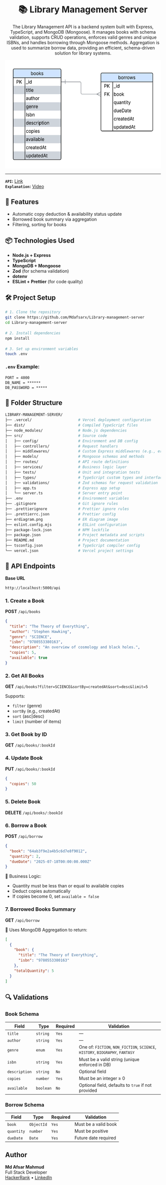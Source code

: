 <h1 align="center">📚 Library Management Server</h1>

<p align="center">The Library Management API is a backend system built with Express, TypeScript, and MongoDB (Mongoose). It manages books with schema validation, supports CRUD operations, enforces valid genres and unique ISBNs, and handles borrowing through Mongoose methods. Aggregation is used to summarize borrow data, providing an efficient, schema-driven solution for library systems.</p>

<img src="./erdiagram.png" alt="Entity-Relationship Diagrams" width="100%" height="350"/>

---

**`API`:** [Link](https://library-management-server-one-eta.vercel.app)  
**`Explanation`:** [Video](https://www.loom.com/share/90b206e371ad4f0599a4b0a3b59ca538?sid=ceef0fad-f71e-4f9b-b5ff-a506bdbbee8c)

## 🚀 Features

- Automatic copy deduction & availability status update
- Borrowed book summary via aggregation
- Filtering, sorting for books

## 📦 Technologies Used

- **Node.js + Express**
- **TypeScript**
- **MongoDB + Mongoose**
- **Zod** (for schema validation)
- **dotenv**
- **ESLint + Prettier** (for code quality)

## 🛠️ Project Setup

```bash
# 1. Clone the repository
git clone https://github.com/Mdafsarx/Library-management-server
cd Library-management-server

# 2. Install dependencies
npm install

# 3. Set up environment variables
touch .env
```

### `.env` Example:
```
PORT = 4000
DB_NAME = ******
DB_PASSWORD = *****
```
## 📂 Folder Structure

```sh
LIBRARY-MANAGEMENT-SERVER/
├── .vercel/                     # Vercel deployment configuration
├── dist/                        # Compiled TypeScript files
├── node_modules/                # Node.js dependencies
├── src/                         # Source code
│   ├── config/                  # Environment and DB config
│   ├── controllers/             # Request handlers
│   ├── middlewares/             # Custom Express middlewares (e.g., error handling)
│   ├── models/                  # Mongoose schemas and methods
│   ├── routes/                  # API route definitions
│   ├── services/                # Business logic layer
│   ├── tests/                   # Unit and integration tests
│   ├── types/                   # TypeScript custom types and interfaces
│   ├── validations/             # Zod schemas for request validation
│   ├── app.ts                   # Express app setup
│   └── server.ts                # Server entry point
├── .env                         # Environment variables
├── .gitignore                   # Git ignore rules
├── .prettierignore              # Prettier ignore rules
├── .prettierrc.json             # Prettier config
├── erdiagram.png                # ER diagram image
├── eslint.config.mjs            # ESLint configuration
├── package-lock.json            # NPM lockfile
├── package.json                 # Project metadata and scripts
├── README.md                    # Project documentation
├── tsconfig.json                # TypeScript compiler config
└── vercel.json                  # Vercel project settings
```

## 📘 API Endpoints

**Base URL**

```bash
http://localhost:5000/api
```

### 1. Create a Book

**POST** `/api/books`

```json
{
  "title": "The Theory of Everything",
  "author": "Stephen Hawking",
  "genre": "SCIENCE",
  "isbn": "9780553380163",
  "description": "An overview of cosmology and black holes.",
  "copies": 5,
  "available": true
}
```

### 2. Get All Books

**GET** `/api/books?filter=SCIENCE&sortBy=createdAt&sort=desc&limit=5`

Supports:
- `filter` (genre)
- `sortBy` (e.g., createdAt)
- `sort` (asc|desc)
- `limit` (number of items)

### 3. Get Book by ID

**GET** `/api/books/:bookId`

### 4. Update Book

**PUT** `/api/books/:bookId`

```json
{
  "copies": 50
}
```

### 5. Delete Book

**DELETE** `/api/books/:bookId`

### 6. Borrow a Book

**POST** `/api/borrow`

```json
{
  "book": "64ab3f9e2a4b5c6d7e8f9012",
  "quantity": 2,
  "dueDate": "2025-07-18T00:00:00.000Z"
}
```

📌 Business Logic:
- Quantity must be less than or equal to available copies
- Deduct copies automatically
- If copies become 0, set `available = false`

### 7. Borrowed Books Summary

**GET** `/api/borrow`

📌 Uses MongoDB Aggregation to return:

```json
[
  {
    "book": {
      "title": "The Theory of Everything",
      "isbn": "9780553380163"
    },
    "totalQuantity": 5
  }
]
```

## 🔍 Validations

### Book Schema

| Field         | Type      | Required | Validation                                                                     |
| ------------- | --------- | -------- | ------------------------------------------------------------------------------ |
| `title`       | `string`  | `Yes`    | —                                                                              |
| `author`      | `string`  | `Yes`    | —                                                                              |
| `genre`       | `enum`    | `Yes`    | One of: `FICTION`, `NON_FICTION`, `SCIENCE`, `HISTORY`, `BIOGRAPHY`, `FANTASY` |
| `isbn`        | `string`  | `Yes`    | Must be a valid string (unique enforced in DB)                                 |
| `description` | `string`  | `No`     | Optional field                                                                 |
| `copies`      | `number`  | `Yes`    | Must be an integer ≥ 0                                                         |
| `available`   | `boolean` | `No`     | Optional field, defaults to `true` if not provided                             |

### Borrow Schema

| Field      | Type       | Required | Validation           |
| ---------- | ---------- | -------- | -------------------- |
| `book`     | `ObjectId` | `Yes`    | Must be a valid book |
| `quantity` | `number`   | `Yes`    | Must be positive     |
| `dueDate`  | `Date`     | `Yes`    | Future date required |

## Author

**Md Afsar Mahmud**  
Full Stack Developer  
[HackerRank](https://www.hackerrank.com/profile/mdafsar) •
[LinkedIn](https://www.linkedin.com/in/md-afsar-mahmud)